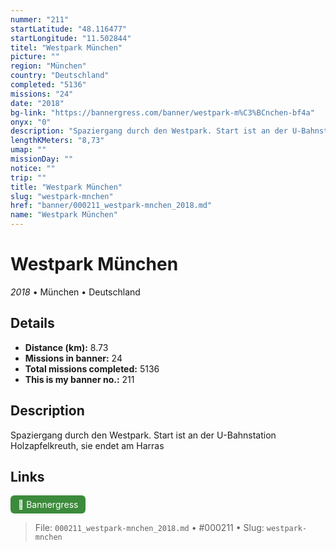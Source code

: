 ```yaml
---
nummer: "211"
startLatitude: "48.116477"
startLongitude: "11.502844"
titel: "Westpark München"
picture: ""
region: "München"
country: "Deutschland"
completed: "5136"
missions: "24"
date: "2018"
bg-link: "https://bannergress.com/banner/westpark-m%C3%BCnchen-bf4a"
onyx: "0"
description: "Spaziergang durch den Westpark. Start ist an der U-Bahnstation Holzapfelkreuth, sie endet am Harras"
lengthKMeters: "8,73"
umap: ""
missionDay: ""
notice: ""
trip: ""
title: "Westpark München"
slug: "westpark-mnchen"
href: "banner/000211_westpark-mnchen_2018.md"
name: "Westpark München"
---
```

# Westpark München

*2018* • München • Deutschland





## Details
- **Distance (km):** 8.73
- **Missions in banner:** 24
- **Total missions completed:** 5136
- **This is my banner no.:** 211



## Description
Spaziergang durch den Westpark. Start ist an der U-Bahnstation Holzapfelkreuth, sie endet am Harras



## Links
<a href="https://bannergress.com/banner/westpark-m%C3%BCnchen-bf4a" target="_blank" style="display:inline-block;margin-right:8px;padding:6px 12px;background:#3c8b3c;color:#fff;text-decoration:none;border-radius:6px;">🔗 Bannergress</a>



> File: `000211_westpark-mnchen_2018.md`
> • #000211
> • Slug: `westpark-mnchen`
